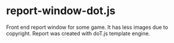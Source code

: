 # report-window-dot.js
Front end report window for some game. It has less images due to copyright. Report was created with doT.js template engine.
